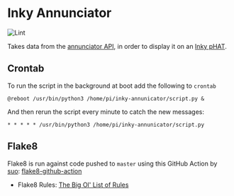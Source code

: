 # Inky Annunciator

![Lint](https://github.com/Leftorium/inky-annunicator/workflows/Lint/badge.svg?branch=master)

Takes data from the [annunciator API](https://parliamentnow-api.parliament.uk/index.html), in order to display it on an [Inky pHAT](https://shop.pimoroni.com/products/inky-phat?variant=12549254217811).

## Crontab

To run the script in the background at boot add the following to `crontab`

`@reboot /usr/bin/python3 /home/pi/inky-annunicator/script.py &`

And then rerun the script every minute to catch the new messages:

`* * * * * /usr/bin/python3 /home/pi/inky-annunicator/script.py`

## Flake8

Flake8 is run against code pushed to `master` using this GitHub Action by [suo](https://github.com/suo): [flake8-github-action](https://github.com/suo/flake8-github-action)

- Flake8 Rules: [The Big Ol' List of Rules](https://lintlyci.github.io/Flake8Rules/)
